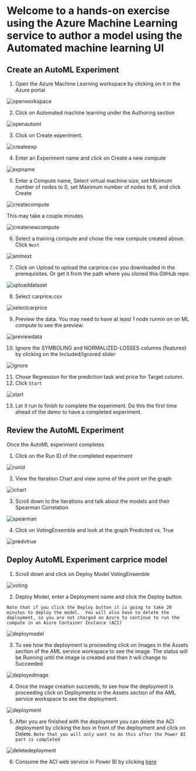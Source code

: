 # Welcome to a hands-on exercise using the **Azure Machine Learning service** to author a model using the **Automated machine learning UI**


## Create an AutoML Experiment

1. Open the Azure Machine Learning workspace by clicking on it in the Azure portal

![openworkspace](https://raw.githubusercontent.com/DataSnowman/carprice/master/images/openworkspace.png)

2.	Click on Automated machine learning under the Authoring section

![openautoml](https://raw.githubusercontent.com/DataSnowman/carprice/master/images/openautoml.png)

3.	Click on Create experiment.

![createexp](https://raw.githubusercontent.com/DataSnowman/carprice/master/images/createexp.png)

4.	Enter an Experiment name and click on Create a new compute

![expname](https://raw.githubusercontent.com/DataSnowman/carprice/master/images/expname.png)

5.	Enter a Compute name, Select virtual machine size, set Minimum number of nodes to 0, set Maximum number of nodes to 6, and click Create

![createcompute](https://raw.githubusercontent.com/DataSnowman/carprice/master/images/createcompute.png)

This may take a couple minutes

![createnewcompute](https://raw.githubusercontent.com/DataSnowman/carprice/master/images/createnewcompute.png)

6.	Select a training compute and chose the new compute created above.  Click ``Next``

![amlnext](https://raw.githubusercontent.com/DataSnowman/carprice/master/images/amlnext.png)

7.	Click on Upload to upload the carprice.csv you downloaded in the prerequisites. Or get it from the path where you cloned this GitHub repo.

![uploaddataset](https://raw.githubusercontent.com/DataSnowman/carprice/master/images/uploaddataset.png)

8.	Select carprice.csv

![selectcarprice](https://raw.githubusercontent.com/DataSnowman/carprice/master/images/selectcarprice.png)

9.	Preview the data.  You may need to have at least 1 node runnin on on ML compute to see the preview.

![previewdata](https://raw.githubusercontent.com/DataSnowman/carprice/master/images/previewdata.png)

10.	Ignore the SYMBOLING and NORMALIZED-LOSSES columns (features) by clicking on the Included/Ignored slider

![ignore](https://raw.githubusercontent.com/DataSnowman/carprice/master/images/ignore.png)

11.	Chose Regression for the prediction task and price for Target column.
12.	Click ``Start``

![start](https://raw.githubusercontent.com/DataSnowman/carprice/master/images/start.png)

13.	Let it run to finish to complete the experiment.  Do this the first time ahead of the demo to have a completed experiment.

## Review the AutoML Experiment

Once the AutoML experiment completes 

1.	Click on the Run ID of the completed experiment

![runid](https://raw.githubusercontent.com/DataSnowman/carprice/master/images/runid.png)

2.	View the Iteration Chart and view some of the point on the graph

![ichart](https://raw.githubusercontent.com/DataSnowman/carprice/master/images/ichart.png)

3.	Scroll down to the Iterations and talk about the models and their Spearman Correlation

![spearman](https://raw.githubusercontent.com/DataSnowman/carprice/master/images/spearman.png)

4.	Click on VotingEnsemble and look at the graph Predicted vs. True

![predvtrue](https://raw.githubusercontent.com/DataSnowman/carprice/master/images/predvtrue.png)

## Deploy AutoML Experiment carprice model

1.	Scroll down and click on Deploy Model VotingEnsemble

![voting](https://raw.githubusercontent.com/DataSnowman/carprice/master/images/voting.png)

2. Deploy Model, enter a Deployment name and click the Deploy button.

``Note that if you click the Deploy button it is going to take 20 minutes to deploy the model.  You will also have to delete the deployment, so you are not charged on Azure to continue to run the compute in an Azure Container Instance (ACI)``

![deploymodel](https://raw.githubusercontent.com/DataSnowman/carprice/master/images/deploymodel.png)

3. To see how the deployment is proceeding click on Images in the Assets section of the AML service workspace to see the image.  The status will be Running until the image is created and then it will change to Succeeded

![deployedmage](https://raw.githubusercontent.com/DataSnowman/carprice/master/images/deployedmage.png)

4. Once the image creation succeeds, to see how the deployment is proceeding click on Deployments in the Assets section of the AML service workspace to see the deployment.  

![deployment](https://raw.githubusercontent.com/DataSnowman/carprice/master/images/deployment.png)

5. After you are finished with the deployment you can delete the ACI deployment by clicking the box in front of the deployment and click on Delete.  ``Note that you will only want to do this after the Power BI part is completed``

![deletedeployment](https://raw.githubusercontent.com/DataSnowman/carprice/master/images/deletedeployment.png)

6.	Consume the ACI web service in Power BI by clicking [here](https://github.com/DataSnowman/carprice/tree/master/powerbi)




